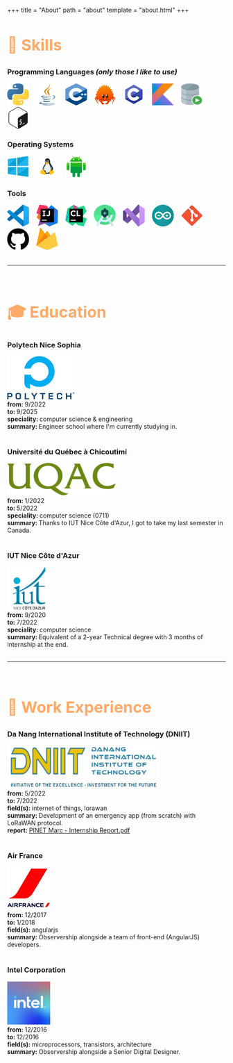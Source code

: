 +++
title = "About"
path = "about"
template = "about.html"
+++

<h2 style="color: #ffaa69">🤹 Skills</h2>

### Programming Languages <i>(only those I like to use)</i>
<style>

    h2 { 
        font-size: 36px;
        font-weight: bold;
    }

    h1::after {
        content: "";
        display: block;
        height: 1px;
        background-color: #35393b;
        margin-top: 5vh;
        margin-bottom: 5vh;
    }

    img.skills:hover {
        transform: scale(1.3);
    }
</style>

<a class="icon" href="https://www.python.org/" target="_blank"><img class="skills" src="/about_img/proglang/python.svg" alt="Python" width="50" height="50" style="width: 50px; height: 50px; transition: transform 0.2s ease-out;"></a>ㅤ
<a class="icon" href="https://www.oracle.com/" target="_blank"><img class="skills" src="/about_img/proglang/java.svg" alt="Java" width="50" height="50" style="width: 50px; height: 50px; transition: transform 0.2s ease-out;"></a>ㅤ
<a class="icon" href="https://isocpp.org/" target="_blank"><img class="skills" src="/about_img/proglang/cpp.svg" alt="C++" width="50" height="50" style="width: 50px; height: 50px; transition: transform 0.2s ease-out;"></a>ㅤ
<a class="icon" href="https://www.rust-lang.org/fr" target="_blank"><img class="skills" src="/about_img/proglang/rust.svg" alt="Rust" width="50" height="50" style="width: 50px; height: 50px; transition: transform 0.2s ease-out;"></a>ㅤ
<a class="icon" href="https://www.iso.org/standard/74528.html" target="_blank"><img class="skills" src="/about_img/proglang/c.svg" alt="C" width="50" height="50" style="width: 50px; height: 50px; transition: transform 0.2s ease-out;"></a>ㅤ
<a class="icon" href="https://kotlinlang.org/" target="_blank"><img class="skills" src="/about_img/proglang/kotlin.svg" alt="Kotlin" width="50" height="50" style="width: 50px; height: 50px; transition: transform 0.2s ease-out;"></a>ㅤ
<a class="icon" href="https://docs.oracle.com/database/121/LNPLS/toc.htm" target="_blank"><img class="skills" src="/about_img/proglang/plsql.svg" alt="PLSQL" width="50" height="50" style="width: 50px; height: 50px; transition: transform 0.2s ease-out;"></a>ㅤ
<a class="icon" href="https://www.gnu.org/software/bash/" target="_blank"><img class="skills" src="/about_img/proglang/bash.svg" alt="Bash" width="50" height="50" style="width: 50px; height: 50px; transition: transform 0.2s ease-out;"></a>

### Operating Systems

<a class="icon" href="https://www.microsoft.com/" target="_blank"><img class="skills" src="/about_img/os/windows.svg" alt="Windows" width="50" height="50" style="width: 50px; height: 50px; transition: transform 0.2s ease-out;"></a>ㅤ
<a class="icon" href="https://www.linux.org/" target="_blank"><img class="skills" src="/about_img/os/linux.svg" alt="Linux" width="50" height="50" style="width: 50px; height: 50px; transition: transform 0.2s ease-out;"></a>ㅤ
<a class="icon" href="https://www.android.com/" target="_blank"><img class="skills" src="/about_img/os/android.svg" alt="Android" width="50" height="50" style="width: 50px; height: 50px; transition: transform 0.2s ease-out;"></a>ㅤ

### Tools

<a class="icon" href="https://code.visualstudio.com/" target="_blank"><img class="skills" src="/about_img/tools/vscode.svg" alt="Visual Studio Code" width="50" height="50" style="width: 50px; height: 50px; transition: transform 0.2s ease-out;"></a>ㅤ
<a class="icon" href="https://www.jetbrains.com/idea/" target="_blank"><img class="skills" src="/about_img/tools/idea.svg" alt="IntelliJ IDEA" width="50" height="50" style="width: 50px; height: 50px; transition: transform 0.2s ease-out;"></a>ㅤ
<a class="icon" href="https://www.jetbrains.com/clion/" target="_blank"><img class="skills" src="/about_img/tools/clion.svg" alt="CLion" width="50" height="50" style="width: 50px; height: 50px; transition: transform 0.2s ease-out;"></a>ㅤ
<a class="icon" href="https://developer.android.com/studio" target="_blank"><img class="skills" src="/about_img/tools/android_studio.svg" alt="Android Studio" width="50" height="50" style="width: 50px; height: 50px; transition: transform 0.2s ease-out;"></a>ㅤ
<a class="icon" href="https://visualstudio.microsoft.com/vs/" target="_blank"><img class="skills" src="/about_img/tools/vs.svg" alt="Visual Studio 2022" width="50" height="50" style="width: 50px; height: 50px; transition: transform 0.2s ease-out;"></a>ㅤ
<a class="icon" href="https://www.arduino.cc/" target="_blank"><img class="skills" src="/about_img/tools/arduino.svg" alt="Arduino" width="50" height="50" style="width: 50px; height: 50px; transition: transform 0.2s ease-out;"></a>ㅤ
<a class="icon" href="https://git-scm.com/" target="_blank"><img class="skills" src="/about_img/tools/git.svg" alt="Git" width="50" height="50" style="width: 50px; height: 50px; transition: transform 0.2s ease-out;"></a>ㅤ
<a class="icon" href="https://github.com/" target="_blank"><img class="skills" src="/about_img/tools/github.svg" alt="GitHub" width="50" height="50" style="width: 50px; height: 50px; transition: transform 0.2s ease-out;"></a>ㅤ
<a class="icon" href="https://firebase.google.com/" target="_blank"><img class="skills" src="/about_img/tools/firebase.svg" alt="Firebase" width="50" height="50" style="width: 50px; height: 50px; transition: transform 0.2s ease-out;"></a>ㅤ
<br>
<br>
<hr>
<br>
<h2 style="color: #ffaa69">🎓 Education</h2>

### Polytech Nice Sophia
<a class="icon" href="https://polytech.univ-cotedazur.fr/" target="_blank"><img src="/about_img/edu/polytech.svg" alt="Polytech Nice Sophia" width="155" height="99"></a><br>
<b>from: </b>9/2022<br>
<b>to: </b>9/2025<br>
<b>speciality: </b>computer science & engineering<br>
<b>summary: </b>Engineer school where I'm currently studying in.<br><br>

### Université du Québec à Chicoutimi
<a class="icon" href="https://uqac.ca/" target="_blank"><img src="/about_img/edu/uqac.png" alt="UQAC" width="250" height="75"></a><br>
<b>from: </b>1/2022<br>
<b>to: </b>5/2022<br>
<b>speciality: </b>computer science (0711)<br>
<b>summary: </b>Thanks to IUT Nice Côte d'Azur, I got to take my last semester in Canada.<br><br>

### IUT Nice Côte d'Azur
<a class="icon" href="https://iut.univ-cotedazur.fr/" target="_blank"><img src="/about_img/edu/iut.png" alt="IUT Nice Côte d'Azur" width="99" height="99"></a><br>
<b>from: </b>9/2020<br>
<b>to: </b>7/2022<br>
<b>speciality: </b>computer science<br>
<b>summary: </b>Equivalent of a 2-year Technical degree with 3 months of internship at the end.
<br>
<br>
<hr>
<br>

<h2 style="color: #ffaa69">💼 Work Experience</h2>

### Da Nang International Institute of Technology (DNIIT)
<a class="icon" href="https://dniit.edu.vn/" target="_blank"><img src="/about_img/exp/dniit.png" alt="Da Nang International Institute of Technology" width="350" height="99"></a><br>
<b>from: </b>5/2022<br>
<b>to: </b>7/2022<br>
<b>field(s): </b>internet of things, lorawan<br>
<b>summary: </b>Development of an emergency app (from scratch) with LoRaWAN protocol.<br>
<b>report: </b><a href="/dniit.pdf" target="_blank">PINET Marc - Internship Report.pdf</a><br><br>

### Air France
<a class="icon" href="https://wwws.airfrance.fr/" target="_blank"><img src="/about_img/exp/airfrance.png" alt="Polytech Nice Sophia" width="99" height="99"></a><br>
<b>from: </b>12/2017<br>
<b>to: </b>1/2018<br>
<b>field(s): </b>angularjs<br>
<b>summary: </b>Observership alongside a team of front-end (AngularJS) developers.<br><br>

### Intel Corporation
<a class="icon" href="https://intel.com/" target="_blank"><img src="/about_img/exp/intel.png" alt="Intel Corporation" width="99" height="99"></a><br>
<b>from: </b>12/2016<br>
<b>to: </b>12/2016<br>
<b>field(s): </b>microprocessors, transistors, architecture<br>
<b>summary: </b>Observership alongside a Senior Digital Designer.<br><br>